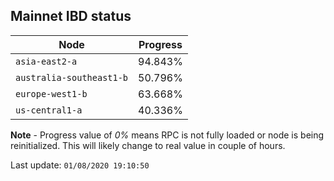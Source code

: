 ## **Mainnet** IBD status


Node | Progress
--- | ---
`asia-east2-a` | 94.843%
`australia-southeast1-b` | 50.796%
`europe-west1-b` | 63.668%
`us-central1-a` | 40.336%


**Note** - Progress value of *0%* means RPC is not fully loaded or node is being reinitialized. This will likely change to real value in couple of hours.


Last update: `01/08/2020 19:10:50`
